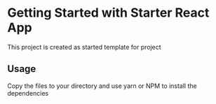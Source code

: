 # Getting Started with Starter React App

This project is created as started template for project

## Usage

Copy the files to your directory and use yarn or NPM to install the dependencies
